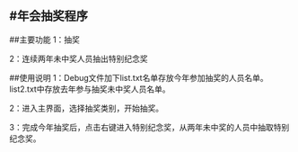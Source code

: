#年会抽奖程序
---

##主要功能
1：抽奖

2：连续两年未中奖人员抽出特别纪念奖

##使用说明
1：Debug文件加下list.txt名单存放今年参加抽奖的人员名单。list2.txt中存放去年参与抽奖未中奖人员名单。

2：进入主界面，选择抽奖类别，开始抽奖。

3：完成今年抽奖后，点击右键进入特别纪念奖，从两年未中奖的人员中抽取特别纪念奖。